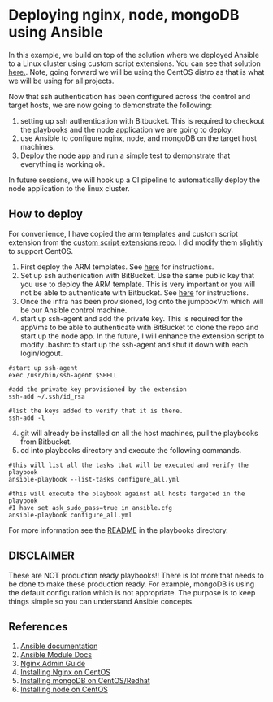 # Deploying nginx, node, mongoDB using Ansible #

In this example, we build on top of the solution where we deployed Ansible to a Linux cluster using custom script extensions.  You can see that solution [here.](https://bitbucket.org/architech/azure-custom-script-extensions).  Note, going forward we will be using the CentOS distro as that is what we will be using for all projects.

Now that ssh authentication has been configured across the control and target hosts, we are now going to demonstrate the following:

1. setting up ssh authentication with Bitbucket.  This is required to checkout the playbooks and the node application we are going to deploy. 
2. use Ansible to configure nginx, node, and mongoDB on the target host machines.
3. Deploy the node app and run a simple test to demonstrate that everything is working ok.

In future sessions, we will hook up a CI pipeline to automatically deploy the node application to the linux cluster.

## How to deploy ##

For convenience, I have copied the arm templates and custom script extension from the [custom script extensions repo](https://bitbucket.org/architech/azure-custom-script-extensions).  I did modify them slightly to support CentOS.

1. First deploy the ARM templates.  See [here](https://bitbucket.org/architech/azure-custom-script-extensions) for instructions.
2. Set up ssh authenication with BitBucket.  Use the same public key that you use to deploy the ARM template.  This is very important or you will not be able to authenticate with Bitbucket. See [here](https://confluence.atlassian.com/bitbucket/set-up-ssh-for-git-728138079.html) for instructions.
2. Once the infra has been provisioned, log onto the jumpboxVm which will be our Ansible control machine.
3. start up ssh-agent and add the private key.  This is required for the appVms to be able to authenticate with BitBucket to clone the repo and start up the node app.  In the future, I will enhance the extension script to modify .bashrc to start up the ssh-agent and shut it down with each login/logout.

```
#start up ssh-agent
exec /usr/bin/ssh-agent $SHELL

#add the private key provisioned by the extension
ssh-add ~/.ssh/id_rsa

#list the keys added to verify that it is there.
ssh-add -l 
```
4. git will already be installed on all the host machines, pull the playbooks from Bitbucket.  
5. cd into playbooks directory and execute the following commands.

```
#this will list all the tasks that will be executed and verify the playbook
ansible-playbook --list-tasks configure_all.yml 

#this will execute the playbook against all hosts targeted in the playbook
#I have set ask_sudo_pass=true in ansible.cfg
ansible-playbook configure_all.yml
```

For more information see the [README](./playbooks/README.md) in the playbooks directory.

## DISCLAIMER ##

These are NOT production ready playbooks!!  There is lot more that needs to be done to make these production ready.  For example, mongoDB is using the default configuration which is not appropriate.  The purpose is to keep things simple so you can understand Ansible concepts.

## References ##

1. [Ansible documentation](http://docs.ansible.com/ansible/)
2. [Ansible Module Docs](https://docs.ansible.com/ansible/list_of_all_modules.html)
3. [Nginx Admin Guide](https://www.nginx.com/resources/admin-guide/)
4. [Installing Nginx on CentOS](https://www.nginx.com/resources/wiki/start/topics/tutorials/install/)
5. [Installing mongoDB on CentOS/Redhat](https://docs.mongodb.com/manual/tutorial/install-mongodb-on-red-hat/)
6. [Installing node on CentOS](https://tecadmin.net/install-latest-nodejs-and-npm-on-centos/#)